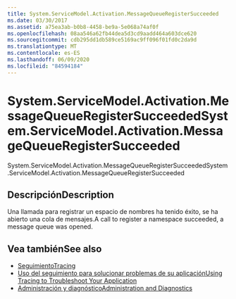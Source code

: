 ```yaml
---
title: System.ServiceModel.Activation.MessageQueueRegisterSucceeded
ms.date: 03/30/2017
ms.assetid: a75ea3ab-b0b8-4458-be9a-5e068a74af0f
ms.openlocfilehash: 08aa546a62fb44dea5d3cd9aadd464a603dce620
ms.sourcegitcommit: cdb295dd1db589ce5169ac9ff096f01fd0c2da9d
ms.translationtype: MT
ms.contentlocale: es-ES
ms.lasthandoff: 06/09/2020
ms.locfileid: "84594184"
---
```

# <a name="systemservicemodelactivationmessagequeueregistersucceeded"></a><span data-ttu-id="f3583-102">System.ServiceModel.Activation.MessageQueueRegisterSucceeded</span><span class="sxs-lookup"><span data-stu-id="f3583-102">System.ServiceModel.Activation.MessageQueueRegisterSucceeded</span></span>
<span data-ttu-id="f3583-103">System.ServiceModel.Activation.MessageQueueRegisterSucceeded</span><span class="sxs-lookup"><span data-stu-id="f3583-103">System.ServiceModel.Activation.MessageQueueRegisterSucceeded</span></span>  
  
## <a name="description"></a><span data-ttu-id="f3583-104">Descripción</span><span class="sxs-lookup"><span data-stu-id="f3583-104">Description</span></span>  
 <span data-ttu-id="f3583-105">Una llamada para registrar un espacio de nombres ha tenido éxito, se ha abierto una cola de mensajes.</span><span class="sxs-lookup"><span data-stu-id="f3583-105">A call to register a namespace succeeded, a message queue was opened.</span></span>  
  
## <a name="see-also"></a><span data-ttu-id="f3583-106">Vea también</span><span class="sxs-lookup"><span data-stu-id="f3583-106">See also</span></span>

- [<span data-ttu-id="f3583-107">Seguimiento</span><span class="sxs-lookup"><span data-stu-id="f3583-107">Tracing</span></span>](index.md)
- [<span data-ttu-id="f3583-108">Uso del seguimiento para solucionar problemas de su aplicación</span><span class="sxs-lookup"><span data-stu-id="f3583-108">Using Tracing to Troubleshoot Your Application</span></span>](using-tracing-to-troubleshoot-your-application.md)
- [<span data-ttu-id="f3583-109">Administración y diagnóstico</span><span class="sxs-lookup"><span data-stu-id="f3583-109">Administration and Diagnostics</span></span>](../index.md)
